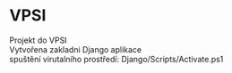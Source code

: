 # VPSI
Projekt do VPSI  
Vytvořena zakladni Django aplikace  
spuštění virutalního prostředí: Django/Scripts/Activate.ps1  
